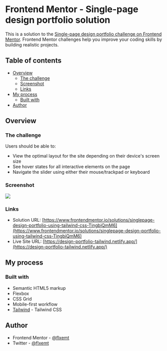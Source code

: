 # Frontend Mentor - Single-page design portfolio solution

This is a solution to the [Single-page design portfolio challenge on Frontend Mentor](https://www.frontendmentor.io/challenges/singlepage-design-portfolio-2MMhyhfKVo). Frontend Mentor challenges help you improve your coding skills by building realistic projects.

## Table of contents

- [Overview](#overview)
  - [The challenge](#the-challenge)
  - [Screenshot](#screenshot)
  - [Links](#links)
- [My process](#my-process)
  - [Built with](#built-with)
- [Author](#author)

## Overview

### The challenge

Users should be able to:

- View the optimal layout for the site depending on their device's screen size
- See hover states for all interactive elements on the page
- Navigate the slider using either their mouse/trackpad or keyboard

### Screenshot

![](https://i.imgur.com/MLPA3wQ.jpeg)

### Links

- Solution URL: [https://www.frontendmentor.io/solutions/singlepage-design-portfolio-using-tailwind-css-TingbiQmM6](https://www.frontendmentor.io/solutions/singlepage-design-portfolio-using-tailwind-css-TingbiQmM6)
- Live Site URL: [https://design-portfolio-tailwind.netlify.app/](https://design-portfolio-tailwind.netlify.app/)

## My process

### Built with

- Semantic HTML5 markup
- Flexbox
- CSS Grid
- Mobile-first workflow
- [Tailwind](https://tailwindcss.com/) - Tailwind CSS

## Author

- Frontend Mentor - [@flxemt](https://www.frontendmentor.io/profile/flxemt)
- Twitter - [@flxemt](https://www.twitter.com/flxemt)
